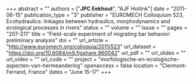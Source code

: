+++
abstract = ""
authors = ["**JPC Eekhout**", "AJF Hoitink"]
date = "2011-06-15"
publication_type = "3"
publisher = "EUROMECH Colloquium 523, Ecohydraulics: linkages between hydraulics, morphodynamics and ecological processes in rivers"
status = ""
volume = ""
issue = ""
pages = "207-211"
title = "Field-scale experiment of migrating bar behavior: preliminary analysis"
doi = ""
url_article = "http://www.euromech.org/colloquia/2011/523"
url_dataset = "https://doi.org/10.6084/m9.figshare.960042"
url_pdf = ""
url_slides = ""
url_video = ""
url_code = ""
project = "morfologische-en-ecologische-aspecten-van-hermeandering"
openaccess = false
location = "Clermont-Ferrand, France"
dates = "June 15-17"
+++